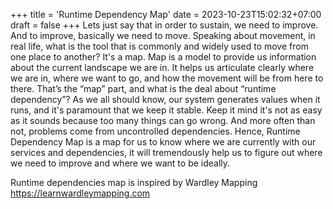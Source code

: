 +++
title = 'Runtime Dependency Map'
date = 2023-10-23T15:02:32+07:00
draft = false
+++
Lets just say that in order to sustain, we need to improve. And to improve, basically we need to move. Speaking about movement, in real life, what is the tool that is commonly and widely used to move from one place to another? It's a map.
Map is a model to provide us information about the current landscape we are in. It helps us articulate clearly where we are in, where we want to go, and how the movement will be from here to there.
That’s the “map” part, and what is the deal about “runtime dependency”? As we all should know, our system generates values when it runs, and it's paramount that we keep it stable. Keep it mind it's not as easy as it sounds because too many things can go wrong. And more often than not, problems come from uncontrolled dependencies. 
Hence, Runtime Dependency Map is a map for us to know where we are currently with our services and dependencies, it will tremendously help us to figure out where we need to improve and where we want to be ideally.

Runtime dependencies map is inspired by Wardley Mapping
https://learnwardleymapping.com

